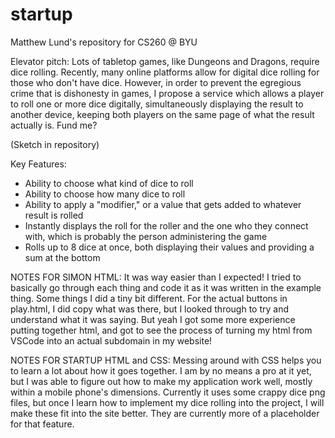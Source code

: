 # startup
Matthew Lund's repository for CS260 @ BYU

Elevator pitch: Lots of tabletop games, like Dungeons and Dragons, require dice rolling. Recently, many online platforms allow for digital dice rolling for those who don't have dice. However, in order to prevent the egregious crime that is dishonesty in games, I propose a service which allows a player to roll one or more dice digitally, simultaneously displaying the result to another device, keeping both players on the same page of what the result actually is. Fund me?

(Sketch in repository)

Key Features:
- Ability to choose what kind of dice to roll
- Ability to choose how many dice to roll
- Ability to apply a "modifier," or a value that gets added to whatever result is rolled
- Instantly displays the roll for the roller and the one who they connect with, which is probably the person administering the game
- Rolls up to 8 dice at once, both displaying their values and providing a sum at the bottom

NOTES FOR SIMON
HTML:
It was way easier than I expected! I tried to basically go through each thing and code it as it was written in the example thing. Some things I did a tiny bit different. For the actual buttons in play.html, I did copy what was there, but I looked through to try and understand what it was saying. But yeah I got some more experience putting together html, and got to see the process of turning my html from VSCode into an actual subdomain in my website!

NOTES FOR STARTUP
HTML and CSS:
Messing around with CSS helps you to learn a lot about how it goes together. I am by no means a pro at it yet, but I was able to figure out how to make my application work well, mostly within a mobile phone's dimensions. Currently it uses some crappy dice png files, but once I learn how to implement my dice rolling into the project, I will make these fit into the site better. They are currently more of a placeholder for that feature.
